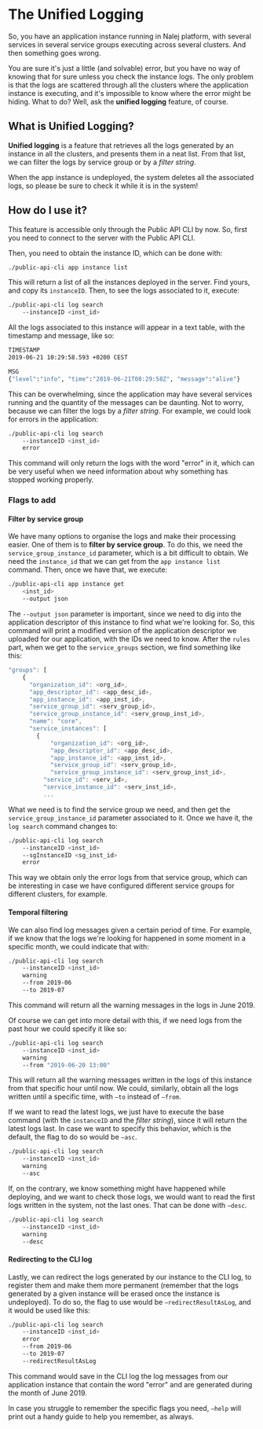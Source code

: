 # The Unified Logging

So, you have an application instance running in Nalej platform, with several services in several service groups executing across several clusters. And then something goes wrong.

You are sure it's just a little \(and solvable\) error, but you have no way of knowing that for sure unless you check the instance logs. The only problem is that the logs are scattered through all the clusters where the application instance is executing, and it's impossible to know where the error might be hiding. What to do? Well, ask the **unified logging** feature, of course.

## What is **Unified Logging**?

**Unified logging** is a feature that retrieves all the logs generated by an instance in all the clusters, and presents them in a neat list. From that list, we can filter the logs by service group or by a _filter string_.

When the app instance is undeployed, the system deletes all the associated logs, so please be sure to check it while it is in the system!

## How do I use it?

This feature is accessible only through the Public API CLI by now. So, first you need to connect to the server with the Public API CLI.

Then, you need to obtain the instance ID, which can be done with:

```bash
./public-api-cli app instance list
```

This will return a list of all the instances deployed in the server. Find yours, and copy its `instanceID`. Then, to see the logs associated to it, execute:

```bash
./public-api-cli log search 
    --instanceID <inst_id>
```

All the logs associated to this instance will appear in a text table, with the timestamp and message, like so:

```bash
TIMESTAMP    
2019-06-21 10:29:58.593 +0200 CEST  

MSG
{"level":"info", "time":"2019-06-21T08:29:58Z", "message":"alive"}
```

This can be overwhelming, since the application may have several services running and the quantity of the messages can be daunting. Not to worry, because we can filter the logs by a _filter string_. For example, we could look for errors in the application:

```bash
./public-api-cli log search 
    --instanceID <inst_id>
    error
```

This command will only return the logs with the word "error" in it, which can be very useful when we need information about why something has stopped working properly.

### Flags to add

#### Filter by service group

We have many options to organise the logs and make their processing easier. One of them is to **filter by service group**. To do this, we need the `service_group_instance_id` parameter, which is a bit difficult to obtain. We need the `instance_id` that we can get from the `app instance list` command. Then, once we have that, we execute:

```bash
./public-api-cli app instance get 
    <inst_id>
    --output json
```

The `--output json` parameter is important, since we need to dig into the application descriptor of this instance to find what we're looking for. So, this command will print a modified version of the application descriptor we uploaded for our application, with the IDs we need to know. After the `rules` part, when we get to the `service_groups` section, we find something like this:

```javascript
"groups": [
    {
      "organization_id": <org_id>,
      "app_descriptor_id": <app_desc_id>,
      "app_instance_id": <app_inst_id>,
      "service_group_id": <serv_group_id>,
      "service_group_instance_id": <serv_group_inst_id>,
      "name": "core",
      "service_instances": [
        {
            "organization_id": <org_id>,
            "app_descriptor_id": <app_desc_id>,
            "app_instance_id": <app_inst_id>,
            "service_group_id": <serv_group_id>,
            "service_group_instance_id": <serv_group_inst_id>,
          "service_id": <serv_id>,
          "service_instance_id": <serv_inst_id>,
          ...
```

What we need is to find the service group we need, and then get the `service_group_instance_id` parameter associated to it. Once we have it, the `log search` command changes to:

```bash
./public-api-cli log search 
    --instanceID <inst_id>
    --sgInstanceID <sg_inst_id>
    error
```

This way we obtain only the error logs from that service group, which can be interesting in case we have configured different service groups for different clusters, for example.

#### Temporal filtering

We can also find log messages given a certain period of time. For example, if we know that the logs we're looking for happened in some moment in a specific month, we could indicate that with:

```bash
./public-api-cli log search 
    --instanceID <inst_id>
    warning
    --from 2019-06
    --to 2019-07
```

This command will return all the warning messages in the logs in June 2019.

Of course we can get into more detail with this, if we need logs from the past hour we could specify it like so:

```bash
./public-api-cli log search 
    --instanceID <inst_id>
    warning
    --from "2019-06-20 13:00"
```

This will return all the warning messages written in the logs of this instance from that specific hour until now. We could, similarly, obtain all the logs written until a specific time, with `—to` instead of `—from`.

If we want to read the latest logs, we just have to execute the base command \(with the `instanceID` and the _filter string_\), since it will return the latest logs last. In case we want to specify this behavior, which is the default, the flag to do so would be `—asc`.

```bash
./public-api-cli log search 
    --instanceID <inst_id>
    warning
    --asc
```

If, on the contrary, we know something might have happened while deploying, and we want to check those logs, we would want to read the first logs written in the system, not the last ones. That can be done with `—desc`.

```bash
./public-api-cli log search 
    --instanceID <inst_id>
    warning
    --desc
```

#### Redirecting to the CLI log

Lastly, we can redirect the logs generated by our instance to the CLI log, to register them and make them more permanent \(remember that the logs generated by a given instance will be erased once the instance is undeployed\). To do so, the flag to use would be `—redirectResultAsLog`, and it would be used like this:

```bash
./public-api-cli log search 
    --instanceID <inst_id>
    error
    --from 2019-06
    --to 2019-07
    --redirectResultAsLog
```

This command would save in the CLI log the log messages from our application instance that contain the word "error" and are generated during the month of June 2019.

In case you struggle to remember the specific flags you need, `—help` will print out a handy guide to help you remember, as always.

